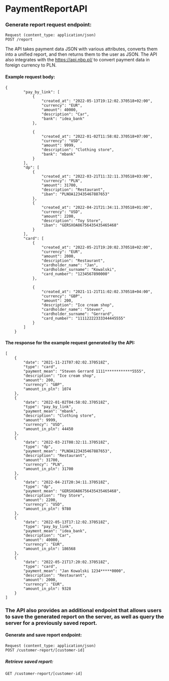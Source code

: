 # PaymentReportAPI
### Generate report request endpoint:
```
Request (content_type: application/json)
POST /report
```
The API takes payment data JSON with various attributes, converts them into a unified report, and then returns them to the user as JSON.
The API also integrates with the https://api.nbp.pl/ to convert payment data in foreign currency to PLN.
#### Example request body:
```
{
        "pay_by_link": [
            {
                "created_at": "2022-05-13T19:12:02.370518+02:00",
                "currency": "EUR",
                "amount": 40000,
                "description": "Car",
                "bank": "idea_bank"
            },

            {
                "created_at": "2022-01-02T11:58:02.370518+07:00",
                "currency": "USD",
                "amount": 9999,
                "description": "Clothing store",
                "bank": "mbank"
            }
        ],
        "dp": [
            {
                "created_at": "2022-03-21T11:32:11.370518+03:00",
                "currency": "PLN",
                "amount": 31700,
                "description": "Restaurant",
                "iban": "PLNOA123435467887653"
            },
            {
                "created_at": "2022-04-21T21:34:11.370518+01:00",
                "currency": "USD",
                "amount": 2200,
                "description": "Toy Store",
                "iban": "GERSXOA86756435435465468"
            }
        ],
        "card": [
            {
                "created_at": "2022-05-21T19:20:02.370518+02:00",
                "currency": "EUR",
                "amount": 2000,
                "description": "Restaurant",
                "cardholder_name": "Jan",
                "cardholder_surname": "Kowalski",
                "card_number": "1234567890000"
            },

            {
                "created_at": "2021-11-21T11:02:02.370518+04:00",
                "currency": "GBP",
                "amount": 200,
                "description": "Ice cream shop",
                "cardholder_name": "Steven",
                "cardholder_surname": "Gerrard",
                "card_number": "11112222333344445555"
            }
        ]
    }
```
#### The response for the example request generated by the API:
```
[
    {
        "date": "2021-11-21T07:02:02.370518Z",
        "type": "card",
        "payment_mean": "Steven Gerrard 1111************5555",
        "description": "Ice cream shop",
        "amount": 200,
        "currency": "GBP",
        "amount_in_pln": 1074
    },
    {
        "date": "2022-01-02T04:58:02.370518Z",
        "type": "pay_by_link",
        "payment_mean": "mbank",
        "description": "Clothing store",
        "amount": 9999,
        "currency": "USD",
        "amount_in_pln": 44450
    },
    {
        "date": "2022-03-21T08:32:11.370518Z",
        "type": "dp",
        "payment_mean": "PLNOA123435467887653",
        "description": "Restaurant",
        "amount": 31700,
        "currency": "PLN",
        "amount_in_pln": 31700
    },
    {
        "date": "2022-04-21T20:34:11.370518Z",
        "type": "dp",
        "payment_mean": "GERSXOA86756435435465468",
        "description": "Toy Store",
        "amount": 2200,
        "currency": "USD",
        "amount_in_pln": 9780
    },
    {
        "date": "2022-05-13T17:12:02.370518Z",
        "type": "pay_by_link",
        "payment_mean": "idea_bank",
        "description": "Car",
        "amount": 40000,
        "currency": "EUR",
        "amount_in_pln": 186568
    },
    {
        "date": "2022-05-21T17:20:02.370518Z",
        "type": "card",
        "payment_mean": "Jan Kowalski 1234*****0000",
        "description": "Restaurant",
        "amount": 2000,
        "currency": "EUR",
        "amount_in_pln": 9328
    }
]
```

### The API also provides an additional endpoint that allows users to save the generated report on the server, as well as query the server for a previously saved report.
#### Generate and save report endpoint:
```
Request (content_type: application/json)
POST /customer-report/[customer-id]
```
##### Retrieve saved report:
```
GET /customer-report/[customer-id]
```

